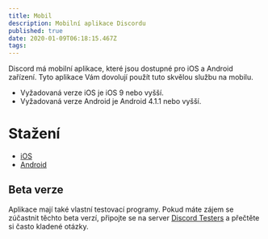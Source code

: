 ```yaml
---
title: Mobil
description: Mobilní aplikace Discordu
published: true
date: 2020-01-09T06:18:15.467Z
tags: 
---
```


Discord má mobilní aplikace, které jsou dostupné pro iOS a Android zařízení. Tyto aplikace Vám dovolují použít tuto skvělou službu na mobilu.

* Vyžadovaná verze iOS je iOS 9 nebo vyšší.
* Vyžadovaná verze Android je Android 4.1.1 nebo vyšší.

# Stažení
- [iOS](https://itunes.apple.com/us/app/discord-chat-for-games/id985746746)
- [Android](https://play.google.com/store/apps/details?id=com.discord)

## Beta verze
Aplikace mají také vlastní testovací programy. Pokud máte zájem se zúčastnit těchto beta verzí, připojte se na server [Discord Testers](https://discord.gg/discord-testers) a přečtěte si často kladené otázky.